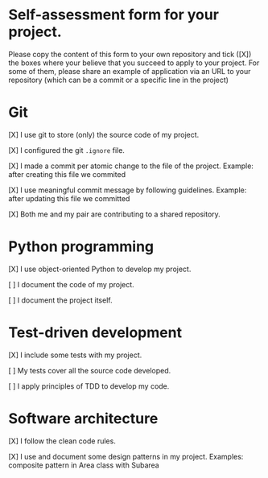 # Self-assessment form for your project.
Please copy the content of this form to your own repository and tick ([X]) the boxes where your believe that you succeed to apply to your project. For some of them, please share an example of application via an URL to your repository (which can be a commit or a specific line in the project)

# Git

[X] I use git to store (only) the source code of my project.

[X] I configured the git `.ignore` file.

[X] I made a commit per atomic change to the file of the project. Example: after creating this file we commited

[X] I use meaningful commit message by following guidelines. Example: after updating this file we committed

[X] Both me and my pair are contributing to a shared repository.


# Python programming

[X] I use object-oriented Python to develop my project. 

[ ] I document the code of my project.

[ ] I document the project itself.


# Test-driven development

[X] I include some tests with my project. 

[ ] My tests cover all the source code developed.

[ ] I apply principles of TDD to develop my code.


# Software architecture

[X] I follow the clean code rules. 

[X] I use and document some design patterns in my project. Examples: composite pattern in Area class with Subarea 
